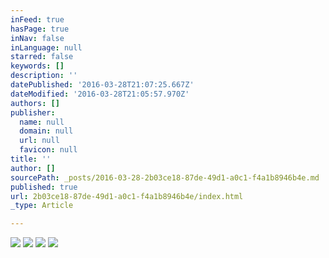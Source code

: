 ```yaml
---
inFeed: true
hasPage: true
inNav: false
inLanguage: null
starred: false
keywords: []
description: ''
datePublished: '2016-03-28T21:07:25.667Z'
dateModified: '2016-03-28T21:05:57.970Z'
authors: []
publisher:
  name: null
  domain: null
  url: null
  favicon: null
title: ''
author: []
sourcePath: _posts/2016-03-28-2b03ce18-87de-49d1-a0c1-f4a1b8946b4e.md
published: true
url: 2b03ce18-87de-49d1-a0c1-f4a1b8946b4e/index.html
_type: Article

---
```

![](https://the-grid-user-content.s3-us-west-2.amazonaws.com/7288ec36-edc2-42aa-902d-a4aeb2cff0ae.jpg)
![](https://the-grid-user-content.s3-us-west-2.amazonaws.com/23cff796-e2a8-47d7-ab6e-9545c683f002.jpg)
![](https://the-grid-user-content.s3-us-west-2.amazonaws.com/34065ba6-fa25-4119-8675-b3e78e8d93d2.jpg)
![](https://the-grid-user-content.s3-us-west-2.amazonaws.com/ed73d217-4cde-4775-ad70-2d126562aaec.jpg)